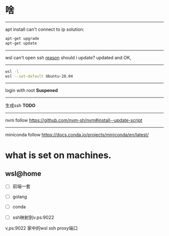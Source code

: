 # 啥

----
apt install can't connect to ip
solution:
```sh
apt-get upgrade
apt-get update
```

----
wsl can't open ssh
[reason](https://askubuntu.com/questions/1379425/system-has-not-been-booted-with-systemd-as-init-system-pid-1-cant-operate/1379567#1379567)
should i update?
updated and OK,

----
```sh
wsl -l
wsl --set-default Ubuntu-20.04
```

----
login with root
**Suspened**

----
生成ssh
**TODO**

----
nvm
follow https://github.com/nvm-sh/nvm#install--update-script

----
miniconda
follow https://docs.conda.io/projects/miniconda/en/latest/


# what is set on machines.

## wsl@home
- [ ] 前端一套
- [ ] golang
- [ ] conda

- [ ] ssh映射到v.ps:9022



v,ps:9022
家中的wsl ssh proxy端口
